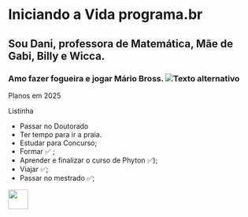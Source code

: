 # Iniciando a Vida programa.br
## Sou Dani, professora de Matemática, Mãe de Gabi, Billy e Wicca.
### Amo fazer fogueira e jogar Mário Bross. ![Texto alternativo]([https://www.google.com/url?sa=i&url=https%3A%2F%2Fgifer.com%2Fpt%2Fgifs%2Fsuper-mario-bros&psig=AOvVaw1u-8fmUvBbm1TctiD1XRKV&ust=1749653397601000&source=images&cd=vfe&opi=89978449&ved=0CBMQjRxqFwoTCPCMhP6M540DFQAAAAAdAAAAABAE](https://i.gifer.com/origin/ac/acf3abb6da430dd78cc99f925bb52d49.gif))

Planos em 2025

Listinha

- Passar no Doutorado
- Ter tempo para ir a praia.
- Estudar para Concurso;
- Formar ✅ ;
- Aprender e finalizar o curso de Phyton ✅);
- Viajar ✅;
- Passar no mestrado ✅;



<img src="https://cdn.jsdelivr.net/gh/devicons/devicon/icons/atom/atom-original.svg" width="40" />
